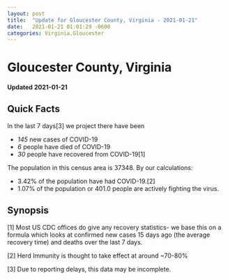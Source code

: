 ```yaml
---
layout: post
title:  "Update for Gloucester County, Virginia - 2021-01-21"
date:   2021-01-21 01:01:29 -0600
categories: Virginia,Gloucester
---
```


# Gloucester County, Virginia
#### Updated 2021-01-21

## Quick Facts

In the last 7 days[3] we project there have been
- *145* new cases of COVID-19
- *6* people have died of COVID-19
- *30* people have recovered from COVID-19[1]

The population in this census area is 37348. By our calculations:
- 3.42% of the population have had COVID-19.[2]
- 1.07% of the population or 401.0 people are actively fighting the virus.

## Synopsis




[1] Most US CDC offices do give any recovery statistics- we base this on a formula which looks at confirmed new cases
15 days ago (the average recovery time) and deaths over the last 7 days.

[2] Herd Immunity is thought to take effect at around ~70-80%

[3] Due to reporting delays, this data may be incomplete.
 
    